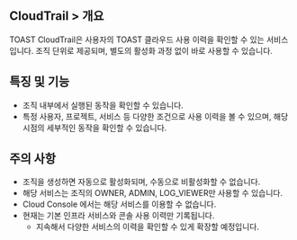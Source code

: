 ## CloudTrail > 개요

TOAST CloudTrail은 사용자의 TOAST 클라우드 사용 이력을 확인할 수 있는 서비스입니다.
조직 단위로 제공되며, 별도의 활성화 과정 없이 바로 사용할 수 있습니다.

## 특징 및 기능
* 조직 내부에서 실행된 동작을 확인할 수 있습니다.
* 특정 사용자, 프로젝트, 서비스 등 다양한 조건으로 사용 이력을 볼 수 있으며, 해당 시점의 세부적인 동작을 확인할 수 있습니다.

## 주의 사항
* 조직을 생성하면 자동으로 활성화되며, 수동으로 비활성화할 수 없습니다.
* 해당 서비스는 조직의 OWNER, ADMIN, LOG_VIEWER만 사용할 수 있습니다.
* Cloud Console 에서는 해당 서비스를 이용할 수 없습니다.
* 현재는 기본 인프라 서비스와 콘솔 사용 이력만 기록됩니다.
  * 지속해서 다양한 서비스의 이력을 확인할 수 있게 확장할 예정입니다.
